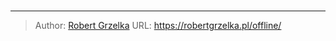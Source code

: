 # 



---

> Author: [Robert Grzelka](https://robert.grzelka.pl)
> URL: https://robertgrzelka.pl/offline/

